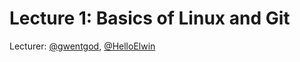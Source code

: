 # Lecture 1: Basics of Linux and Git
Lecturer: [@gwentgod](https://github.com/gwentgod), [@HelloElwin](https://github.com/HelloElwin)
